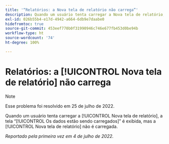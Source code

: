 ```yaml
---
title: '“Relatórios: a Nova tela de relatório não carrega”'
description: Quando um usuário tenta carregar a Nova tela de relatório, a tela Os dados estão sendo carregados é exibida, mas a Nova tela de relatório não é carregada.
exl-id: 026b55b4-e17d-4942-a664-6db9e7daabe0
hidefromtoc: true
source-git-commit: 453eef770b0f31990946c746e677fb453d0be94b
workflow-type: ht
source-wordcount: '74'
ht-degree: 100%

---
```


# Relatórios: a [!UICONTROL Nova tela de relatório] não carrega

>[!NOTE]
>
>Esse problema foi resolvido em 25 de julho de 2022.

Quando um usuário tenta carregar a [!UICONTROL Nova tela de relatório], a tela “[!UICONTROL Os dados estão sendo carregados]” é exibida, mas a [!UICONTROL Nova tela de relatório] não é carregada.

_Reportado pela primeira vez em 4 de julho de 2022._
